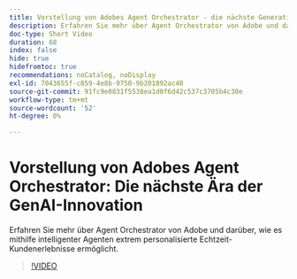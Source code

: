 ```yaml
---
title: Vorstellung von Adobes Agent Orchestrator - die nächste Generation der GenAI-Innovation
description: Erfahren Sie mehr über Agent Orchestrator von Adobe und darüber, wie es mithilfe intelligenter Agenten extrem personalisierte Echtzeit-Kundenerlebnisse ermöglicht.
doc-type: Short Video
duration: 68
index: false
hide: true
hidefromtoc: true
recommendations: noCatalog, noDisplay
exl-id: 7043655f-c859-4e8b-9750-9b201892ac40
source-git-commit: 91fc9e0831f5538ea1d0f6d42c537c3705b4c30e
workflow-type: tm+mt
source-wordcount: '52'
ht-degree: 0%

---
```


# Vorstellung von Adobes Agent Orchestrator: Die nächste Ära der GenAI-Innovation

Erfahren Sie mehr über Agent Orchestrator von Adobe und darüber, wie es mithilfe intelligenter Agenten extrem personalisierte Echtzeit-Kundenerlebnisse ermöglicht.

<!-- 62_S653_3442539_67_introducing-adobes-agent-orchestrator-the-next-era-of-genai-innovation -->
>[!VIDEO](https://video.tv.adobe.com/v/3458307/?learn=on&enablevpops=true)
